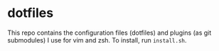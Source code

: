 # dotfiles
This repo contains the configuration files (dotfiles) and plugins (as git submodules) I use for vim
and zsh. To install, run `install.sh`.
